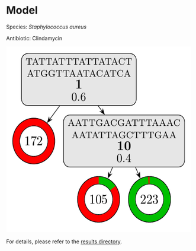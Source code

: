 
# Model

Species: *Staphylococcus aureus*

Antibiotic: Clindamycin

<img src="./model.png" width=500 height=500 />

For details, please refer to the [results directory](../../../../../results/cart_b/staphylococcus%20aureus/clindamycin/repeat_3/).


